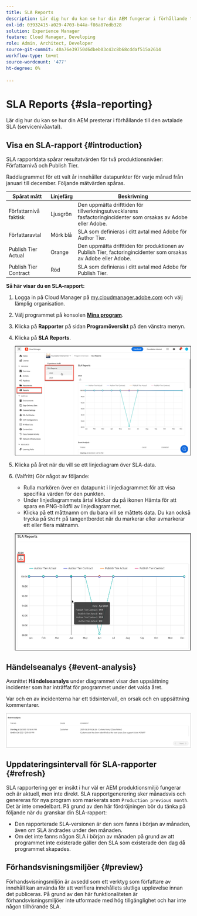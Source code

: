 ```yaml
---
title: SLA Reports
description: Lär dig hur du kan se hur din AEM fungerar i förhållande till det avtalade servicenivåavtalet.
exl-id: 03932415-a029-4703-b44a-f86a87edb328
solution: Experience Manager
feature: Cloud Manager, Developing
role: Admin, Architect, Developer
source-git-commit: 40a76e39750d6dbeb03c43c8b68cddaf515a2614
workflow-type: tm+mt
source-wordcount: '477'
ht-degree: 0%

---
```



# SLA Reports {#sla-reporting}

Lär dig hur du kan se hur din AEM presterar i förhållande till den avtalade SLA (servicenivåavtal).

## Visa en SLA-rapport {#introduction}

SLA rapportdata spårar resultatvärden för två produktionsnivåer: Författarnivå och Publish Tier.

Raddiagrammet för ett valt år innehåller datapunkter för varje månad från januari till december. Följande mätvärden spåras.

| Spårat mått | Linjefärg | Beskrivning |
| --- | --- | --- |
| Författarnivå faktisk | Ljusgrön | Den uppmätta drifttiden för tillverkningsutvecklarens fasfactoringincidenter som orsakas av Adobe eller Adobe. |
| Författaravtal | Mörk blå | SLA som definieras i ditt avtal med Adobe för Author Tier. |
| Publish Tier Actual | Orange | Den uppmätta drifttiden för produktionen av Publish Tier, factoringincidenter som orsakas av Adobe eller Adobe. |
| Publish Tier Contract | Röd | SLA som definieras i ditt avtal med Adobe för Publish Tier. |

**Så här visar du en SLA-rapport:**

1. Logga in på Cloud Manager på [my.cloudmanager.adobe.com](https://my.cloudmanager.adobe.com/) och välj lämplig organisation.

1. Välj programmet på konsolen **[Mina program](/help/implementing/cloud-manager/navigation.md#my-programs)**.

1. Klicka på **Rapporter** på sidan **Programöversikt** på den vänstra menyn.

1. Klicka på **SLA Reports**.

   ![SLA rapportlinjediagram](/help/implementing/cloud-manager/assets/cm-sla-report.png)

1. Klicka på året när du vill se ett linjediagram över SLA-data.

1. (Valfritt) Gör något av följande:

   * Rulla markören över en datapunkt i linjediagrammet för att visa specifika värden för den punkten.
   * Under linjediagrammets årtal klickar du på ikonen Hämta för att spara en PNG-bildfil av linjediagrammet.
   * Klicka på ett måttnamn om du bara vill se måttets data. Du kan också trycka på `Shift` på tangentbordet när du markerar eller avmarkerar ett eller flera mätnamn.

   ![Visar detaljerade data](/help/implementing/cloud-manager/assets/cm-sla-download.png)

## Händelseanalys {#event-analysis}

Avsnittet **Händelseanalys** under diagrammet visar den uppsättning incidenter som har inträffat för programmet under det valda året.

Var och en av incidenterna har ett tidsintervall, en orsak och en uppsättning kommentarer.

![Exempel på händelseanalys](assets/sla-reporting-c.png)

## Uppdateringsintervall för SLA-rapporter {#refresh}

SLA rapportering ger er insikt i hur väl er AEM produktionsmiljö fungerar och är aktuell, men inte direkt. SLA rapportgenerering sker månadsvis och genereras för nya program som markerats som `Production previous month`. Det är inte omedelbart. På grund av den här fördröjningen bör du tänka på följande när du granskar din SLA-rapport:

* Den rapporterade SLA-versionen är den som fanns i början av månaden, även om SLA ändrades under den månaden.
* Om det inte fanns någon SLA i början av månaden på grund av att programmet inte existerade gäller den SLA som existerade den dag då programmet skapades.

## Förhandsvisningsmiljöer {#preview}

Förhandsvisningsmiljön är avsedd som ett verktyg som författare av innehåll kan använda för att verifiera innehållets slutliga upplevelse innan det publiceras. På grund av den här funktionaliteten är förhandsvisningsmiljöer inte utformade med hög tillgänglighet och har inte någon tillhörande SLA.
